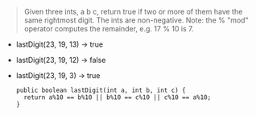 > Given three ints, a b c, return true if two or more of them have the same rightmost digit. The ints are non-negative. Note: the % "mod" operator computes the remainder, e.g. 17 % 10 is 7.

- lastDigit(23, 19, 13) → true
- lastDigit(23, 19, 12) → false
- lastDigit(23, 19, 3) → true

      public boolean lastDigit(int a, int b, int c) {
        return a%10 == b%10 || b%10 == c%10 || c%10 == a%10;
      }
